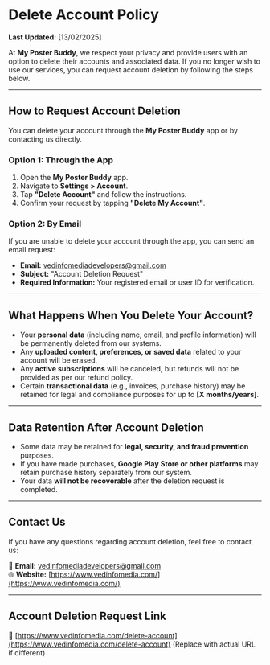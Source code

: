 # Delete Account Policy

**Last Updated:** [13/02/2025]

At **My Poster Buddy**, we respect your privacy and provide users with an option to delete their accounts and associated data. If you no longer wish to use our services, you can request account deletion by following the steps below.

---

## How to Request Account Deletion  

You can delete your account through the **My Poster Buddy** app or by contacting us directly.

### **Option 1: Through the App**
1. Open the **My Poster Buddy** app.
2. Navigate to **Settings > Account**.
3. Tap **"Delete Account"** and follow the instructions.
4. Confirm your request by tapping **"Delete My Account"**.

### **Option 2: By Email**
If you are unable to delete your account through the app, you can send an email request:

- **Email:** [vedinfomediadevelopers@gmail.com](mailto:vedinfomediadevelopers@gmail.com)
- **Subject:** "Account Deletion Request"
- **Required Information:** Your registered email or user ID for verification.

---

## What Happens When You Delete Your Account?  

- Your **personal data** (including name, email, and profile information) will be permanently deleted from our systems.
- Any **uploaded content, preferences, or saved data** related to your account will be erased.
- Any **active subscriptions** will be canceled, but refunds will not be provided as per our refund policy.
- Certain **transactional data** (e.g., invoices, purchase history) may be retained for legal and compliance purposes for up to **[X months/years]**.

---

## Data Retention After Account Deletion  

- Some data may be retained for **legal, security, and fraud prevention** purposes.
- If you have made purchases, **Google Play Store or other platforms** may retain purchase history separately from our system.
- Your data **will not be recoverable** after the deletion request is completed.

---

## Contact Us  

If you have any questions regarding account deletion, feel free to contact us:  

📧 **Email:** [vedinfomediadevelopers@gmail.com](mailto:vedinfomediadevelopers@gmail.com)  
🌐 **Website:** [https://www.vedinfomedia.com/](https://www.vedinfomedia.com/)  

---

## **Account Deletion Request Link**  
🔗 [https://www.vedinfomedia.com/delete-account](https://www.vedinfomedia.com/delete-account) (Replace with actual URL if different)  

